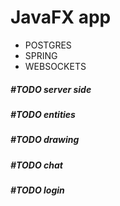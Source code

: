 <h1>JavaFX app</h1>

<ul>
  <li>
    POSTGRES
  </li>
  <li>
    SPRING
  </li>
  <li>
    WEBSOCKETS
  </li>
</ul>



<h5> #TODO server side </h5>
<h5> #TODO entities </h5>
<h5> #TODO drawing </h5>
<h5> #TODO chat </h5>
<h5> #TODO login </h5>

